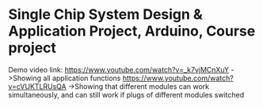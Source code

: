 # Single Chip System Design & Application Project, Arduino, Course project
Demo video link:
https://www.youtube.com/watch?v=_k7vjMCnXuY	->Showing all application functions
https://www.youtube.com/watch?v=cVUKTLRUsQA ->Showing that different modules can work simultaneously, and can still work if plugs of different modules switched




